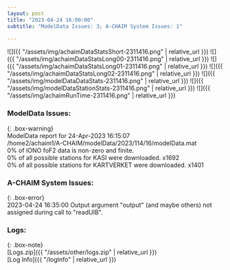 ```yaml
---
layout: post
title: "2023-04-24 16:00:00"
subtitle: "ModelData Issues: 3; A-CHAIM System Issues: 1"

---
```


![]({{ "/assets/img/achaimDataStatsShort-2311416.png" | relative_url }})
![]({{ "/assets/img/achaimDataStatsLong00-2311416.png" | relative_url }})
![]({{ "/assets/img/achaimDataStatsLong01-2311416.png" | relative_url }})
![]({{ "/assets/img/achaimDataStatsLong02-2311416.png" | relative_url }})
![]({{ "/assets/img/modelDataDataStats-2311416.png" | relative_url }})
![]({{ "/assets/img/modelDataStationStats-2311416.png" | relative_url }})
![]({{ "/assets/img/achaimRunTime-2311416.png" | relative_url }})


### ModelData Issues:  
  
{: .box-warning}  
 ModelData report for 24-Apr-2023 16:15:07   
 /home2/achaim1/A-CHAIM/modelData/2023/114/16/modelData.mat   
 0% of IONO foF2 data is non-zero and finite.   
 0% of all possible stations for KASI were downloaded. x1692   
 0% of all possible stations for KARTVERKET were downloaded. x1401   
  
### A-CHAIM System Issues:  
  
{: .box-error}  
2023-04-24 16:35:00 Output argument "output" (and maybe others) not assigned during call to "readUIB".  

### Logs:  
  
{: .box-note}  
[Logs.zip]({{ "/assets/other/logs.zip" | relative_url }})  
[Log Info]({{ "/logInfo" | relative_url }})  
